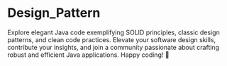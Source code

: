# Design_Pattern
Explore elegant Java code exemplifying SOLID principles, classic design patterns, and clean code practices. Elevate your software design skills, contribute your insights, and join a community passionate about crafting robust and efficient Java applications. Happy coding! 🚀

